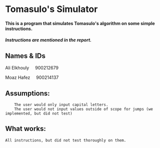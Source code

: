 # Tomasulo's Simulator

#### This is a program that simulates Tomasulo's algorithm on some simple instructions.

##### Instructions are mentioned in the report.
## Names & IDs
Ali Elkhouly &nbsp;&nbsp;&nbsp; 900212679

Moaz Hafez &nbsp;&nbsp;&nbsp; 900214137

## Assumptions:

        The user would only input capital letters.
        The user would not input values outside of scope for jumps (we implemented, but did not test)
        
## What works:
    All instructions, but did not test thoroughly on them.